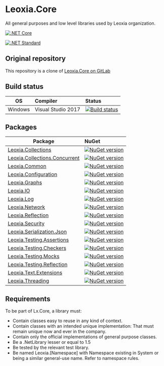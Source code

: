 # Leoxia.Core

All general purposes and low level libraries used by Leoxia organization.

[![.NET Core](https://img.shields.io/badge/Build_For-.NetCore-5C2D91.svg)](https://www.microsoft.com/net/core#windowsvs2017)

[![.NET Standard](https://img.shields.io/badge/Build_For-.NetStandard-0073AE.svg)](https://docs.microsoft.com/en-us/dotnet/standard/net-standard)

## Original repository

This repository is a clone of [Leoxia.Core on GitLab](https://gitlab.leoxia.com/leoxia/Leoxia.Core)

## Build status

OS  | Compiler | Status 
-------- | :------------ | :------------ 
Windows | Visual Studio 2017 | [![Build status](https://ci.appveyor.com/api/projects/status/2xrjylsvbxfotsoo?svg=true)](https://ci.appveyor.com/project/leoxialtd/leoxia-core)

## Packages

Package  | NuGet 
-------- | :------------ 
[Leoxia.Collections](https://github.com/leoxialtd/Leoxia.Core/tree/master/src/Leoxia.Collections) | [![NuGet version](https://badge.fury.io/nu/Leoxia.Collections.svg)](https://www.nuget.org/packages/Leoxia.Collections/)
[Leoxia.Collections.Concurrent](https://github.com/leoxialtd/Leoxia.Core/tree/master/src/Leoxia.Collections.Concurrent) | [![NuGet version](https://badge.fury.io/nu/Leoxia.Collections.Concurrent.svg)](https://www.nuget.org/packages/Leoxia.Collections.Concurrent/)
[Leoxia.Common](https://github.com/leoxialtd/Leoxia.Core/tree/master/src/Leoxia.Common) | [![NuGet version](https://badge.fury.io/nu/Leoxia.Common.svg)](https://www.nuget.org/packages/Leoxia.Common/)
[Leoxia.Configuration](https://github.com/leoxialtd/Leoxia.Core/tree/master/src/Leoxia.Configuration) | [![NuGet version](https://badge.fury.io/nu/Leoxia.Configuration.svg)](https://www.nuget.org/packages/Leoxia.Configuration/)
[Leoxia.Graphs](https://github.com/leoxialtd/Leoxia.Core/tree/master/src/Leoxia.Graphs) | [![NuGet version](https://badge.fury.io/nu/Leoxia.Graphs.svg)](https://www.nuget.org/packages/Leoxia.Graphs/)
[Leoxia.IO](https://github.com/leoxialtd/Leoxia.Core/tree/master/src/Leoxia.IO) | [![NuGet version](https://badge.fury.io/nu/Leoxia.IO.svg)](https://www.nuget.org/packages/Leoxia.IO/)
[Leoxia.Log](https://github.com/leoxialtd/Leoxia.Core/tree/master/src/Leoxia.Log) | [![NuGet version](https://badge.fury.io/nu/Leoxia.Log.svg)](https://www.nuget.org/packages/Leoxia.Log/)
[Leoxia.Network](https://github.com/leoxialtd/Leoxia.Core/tree/master/src/Leoxia.Network) | [![NuGet version](https://badge.fury.io/nu/Leoxia.Network.svg)](https://www.nuget.org/packages/Leoxia.Network/)
[Leoxia.Reflection](https://github.com/leoxialtd/Leoxia.Core/tree/master/src/Leoxia.Reflection) | [![NuGet version](https://badge.fury.io/nu/Leoxia.Reflection.svg)](https://www.nuget.org/packages/Leoxia.Reflection/)
[Leoxia.Security](https://github.com/leoxialtd/Leoxia.Core/tree/master/src/Leoxia.Security) | [![NuGet version](https://badge.fury.io/nu/Leoxia.Security.svg)](https://www.nuget.org/packages/Leoxia.Security/)
[Leoxia.Serialization.Json](https://github.com/leoxialtd/Leoxia.Core/tree/master/src/Leoxia.Serialization.Json) | [![NuGet version](https://badge.fury.io/nu/Leoxia.Serialization.Json.svg)](https://www.nuget.org/packages/Leoxia.Serialization.Json/)
[Leoxia.Testing.Assertions](https://github.com/leoxialtd/Leoxia.Core/tree/master/src/Leoxia.Testing.Assertions) | [![NuGet version](https://badge.fury.io/nu/Leoxia.Testing.Assertions.svg)](https://www.nuget.org/packages/Leoxia.Testing.Assertions/)
[Leoxia.Testing.Checkers](https://github.com/leoxialtd/Leoxia.Core/tree/master/src/Leoxia.Testing.Checkers) | [![NuGet version](https://badge.fury.io/nu/Leoxia.Testing.Checkers.svg)](https://www.nuget.org/packages/Leoxia.Testing.Checkers/)
[Leoxia.Testing.Mocks](https://github.com/leoxialtd/Leoxia.Core/tree/master/src/Leoxia.Testing.Mocks) | [![NuGet version](https://badge.fury.io/nu/Leoxia.Testing.Mocks.svg)](https://www.nuget.org/packages/Leoxia.Testing.Mocks/)
[Leoxia.Testing.Reflection](https://github.com/leoxialtd/Leoxia.Core/tree/master/src/Leoxia.Testing.Reflection) | [![NuGet version](https://badge.fury.io/nu/Leoxia.Testing.Reflection.svg)](https://www.nuget.org/packages/Leoxia.Testing.Reflection/)
[Leoxia.Text.Extensions](https://github.com/leoxialtd/Leoxia.Core/tree/master/src/Leoxia.Text.Extensions) | [![NuGet version](https://badge.fury.io/nu/Leoxia.Text.Extensions.svg)](https://www.nuget.org/packages/Leoxia.Text.Extensions/)
[Leoxia.Threading](https://github.com/leoxialtd/Leoxia.Core/tree/master/src/Leoxia.Threading) | [![NuGet version](https://badge.fury.io/nu/Leoxia.Threading.svg)](https://www.nuget.org/packages/Leoxia.Threading/)

## Requirements

To be part of Lx.Core, a library must:

- Contain classes easy to reuse in any kind of context.
- Contain classes with an intended unique implementation: That must remain 
unique now and ever in the company.
- Contain only the official implementations of general purpose classes.
- Be a .NetLibrary lesser or equal to 1.5 
- Be tested by the relevant test library.
- Be named Leoxia.[Namespace] with Namespace existing in System or being a 
similar general-use name. Refer to namespace rules.
